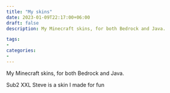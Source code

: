 ```yaml
---
title: "My skins"
date: 2023-01-09T22:17:00+06:00
draft: false
description: My Minecraft skins, for both Bedrock and Java.

tags:
- 
categories:
- 
---
```


My Minecraft skins, for both Bedrock and Java.

Sub2 XXL Steve is a skin I made for fun
